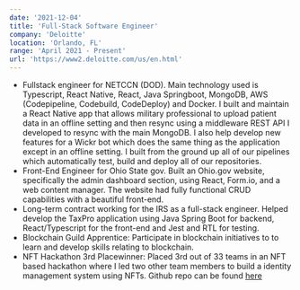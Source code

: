 ```yaml
---
date: '2021-12-04'
title: 'Full-Stack Software Engineer'
company: 'Deloitte'
location: 'Orlando, FL'
range: 'April 2021 - Present'
url: 'https://www2.deloitte.com/us/en.html'
---
```


- Fullstack engineer for NETCCN (DOD). Main technology used is Typescript, React Native, React, Java Springboot, MongoDB, AWS (Codepipeline, Codebuild, CodeDeploy) and Docker. I built and maintain a React Native app that allows military professional to upload patient data in an offline setting and then resync using a middleware REST API I developed to resync with the main MongoDB. I also help develop new features for a Wickr bot which does the same thing as the application except in an offline setting. I built from the ground up all of our pipelines which automatically test, build and deploy all of our repositories.
- Front-End Engineer for Ohio State gov. Built an Ohio.gov website, specifically the admin dashboard section, using React, Form.io, and a web content manager. The website had fully functional CRUD capabilities with a beautiful front-end.
- Long-term contract working for the IRS as a full-stack engineer. Helped develop the TaxPro application using Java Spring Boot for backend, React/Typescript for the front-end and Jest and RTL for testing.
- Blockchain Guild Apprentice: Participate in blockchain initiatives to to learn and develop skills relating to blockchain.
- NFT Hackathon 3rd Placewinner: Placed 3rd out of 33 teams in an NFT based hackathon where I led two other team members to build a identity management system using NFTs. Github repo can be found [here](https://github.com/XavierElon/bit-of-tech)
